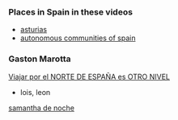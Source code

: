 
### Places in Spain in these videos

* [asturias](https://en.wikipedia.org/wiki/Asturias)
* [autonomous communities of spain](https://en.wikipedia.org/wiki/Autonomous_communities_of_Spain)

### Gaston Marotta

[Viajar por el NORTE DE ESPAÑA es OTRO NIVEL](https://www.youtube.com/watch?v=kR3DkeZjugI)

* lois, leon

[samantha de noche](https://www.youtube.com/channel/UCVWiotiD3F5esb-AYr874iQ)
